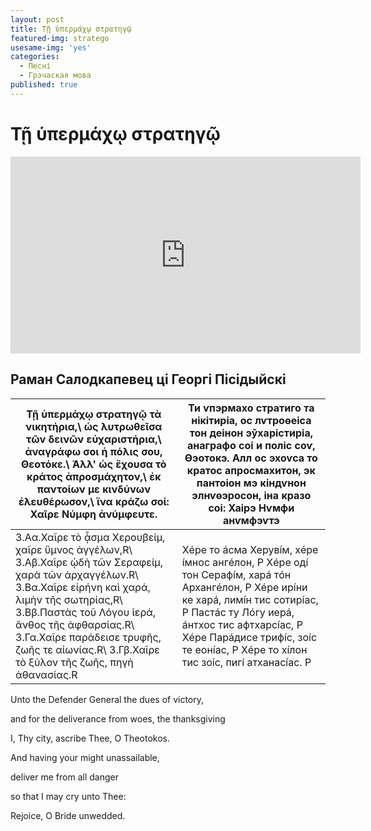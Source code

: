 ```yaml
---
layout: post
title: Τῇ ὑπερμάχῳ στρατηγῷ
featured-img: stratego
usesame-img: 'yes'
categories:
  - Песні
  - Грэчаская мова
published: true
---
```


# Τῇ ὑπερμάχῳ στρατηγῷ


<iframe width="560" height="315" src="https://www.youtube.com/embed/c7mMAcQgzg4" frameborder="0" allow="accelerometer; autoplay; encrypted-media; gyroscope; picture-in-picture" allowfullscreen></iframe>

## Раман Салодкапевец ці Георгі Пісідыйскі


| Τῇ ὑπερμάχῳ στρατηγῷ τὰ             νικητήρια,\                         ὡς λυτρωθεῖσα τῶν δεινῶν            εὐχαριστήρια,\                      ἀναγράφω σοι ἡ πόλις σου,           Θεοτόκε.\                           Ἀλλ\' ὡς ἔχουσα τὸ κράτος           ἀπροσμάχητον,\                      ἐκ παντοίων με κινδύνων             ἐλευθέρωσον,\                       ἵνα κράζω σοί: Χαῖρε Νύμφη          ἀνύμφευτε.                                                                                                                                    | Ти ѵпэрмахо стратиго та             нікітиріа,                                                              ос лѵтроѳеіса тон деінон            эўхарістиріа,                                                           анаграфо соі и поліс соѵ,           Ѳэотокэ.                                                                Алл ос эхоѵса то кратос             апросмахитон,                                                           эк пантоіон мэ кіндѵнон             элнѵѳэросон,                                                            іна кразо соі: Хаірэ Нѵмфи          анѵмфэѵтэ |
|-----------------------------------------------------------------------------------------------------------------------------------------------------------------------------------------------------------------------------------------------------------------------------------------------------------------------------------------------------------------------------------------------------------------------------------------------------------------------------------------------------------------------------------------------------------|-----------------------------------------------------------------------------------------------------------------------------------------------------------------------------------------------------------------------------------------------------------------------------------------------------------------------------------------------------------------------------------------------------------------------------------------------------------------------------------------------------------------------------------------------------------------------------------------------------------|
| 3.Aα.Χαῖρε τὸ ᾆσμα      Χερουβείμ, χαῖρε        ὕμνος ἀγγέλων,R\        3.Aβ.Χαῖρε ᾠδὴ τῶν      Σεραφείμ, χαρὰ τῶν      ἀρχαγγέλων.R\           3.Bα.Χαῖρε εἰρήνη καὶ   χαρά, λιμὴν τῆς         σωτηρίας,R\             3.Bβ.Παστὰς τοῦ Λόγου   ἱερά, ἄνθος τῆς         ἀφθαρσίας.R\            3.Γα.Χαῖρε παράδεισε    τρυφῆς, ζωῆς τε         αἰωνίας.R\              3.Γβ.Χαῖρε τὸ ξύλον     τῆς ζωῆς, πηγὴ          ἀθανασίας.R                                                                                                                       | Хéре то áсма           Херувíм, хéре íмнос     ангéлон, Р Хéре одí     тон Серафíм, харá тóн   Архангéлон, Р Хéре      ирíни ке харá, лимíн    тис сотирíас, Р         Пастáс ту Лóгу иерá,    áнтхос тис              афтхарсíас, Р Хéре      Парáдисе трифíс, зоíс   те еонíас, Р Хéре то    xíлон тис зоíс, пигí    атханасíас. Р                                                                                                                                                                                                                                                                      |



Unto the Defender General the dues of victory,

and for the deliverance from woes, the thanksgiving

I, Thy city, ascribe Thee, O Theotokos.

And having your might unassailable,

deliver me from all danger

so that I may cry unto Thee:

Rejoice, O Bride unwedded.




